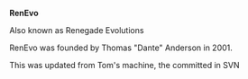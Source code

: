 **RenEvo**

Also known as Renegade Evolutions

RenEvo was founded by Thomas "Dante" Anderson in 2001.

This was updated from Tom's machine, the committed in SVN